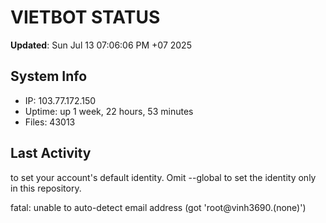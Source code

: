 # VIETBOT STATUS
**Updated**: Sun Jul 13 07:06:06 PM +07 2025

## System Info
- IP: 103.77.172.150
- Uptime: up 1 week, 22 hours, 53 minutes
- Files: 43013

## Last Activity

to set your account's default identity.
Omit --global to set the identity only in this repository.

fatal: unable to auto-detect email address (got 'root@vinh3690.(none)')
